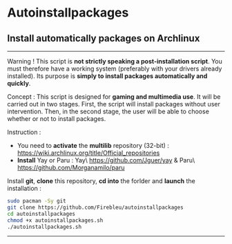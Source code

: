# Autoinstallpackages
Install automatically packages on Archlinux
-------------------------------------------------------------------------------------------------------------------------------------------------------------------------------------------------------------------------------------------------------------------------------------------------------------------------------------------------
-------------------------------------------------------------------------------------------------------------------------------------------------------------------------------------------------------------------------------------------------------------------------------------------------------------------------------------------------
Warning !
  This script is **not strictly speaking a post-installation script**. You must therefore have a working system (preferably with your drivers already installed).
  Its purpose is **simply to install packages automatically and quickly**.

Concept : 
  This script is designed for **gaming and multimedia use**.
  It will be carried out in two stages. First, the script will install packages without user intervention. Then, in the second stage, the user will be able to choose whether or not to install packages.

Instruction :
  - You need to **activate** the **multilib** repository (32-bit) : https://wiki.archlinux.org/title/Official_repositories
  - **Install** Yay or Paru : Yay\ https://github.com/Jguer/yay & Paru\ https://github.com/Morganamilo/paru

  Install **git**, **clone** this repository, **cd into** the forlder and **launch** the installation :
```sh
sudo pacman -Sy git
git clone https://github.com/Firebleu/autoinstallpackages
cd autoinstallpackages
chmod +x autoinstallpackages.sh
./autoinstallpackages.sh
```
-------------------------------------------------------------------------------------------------------------------------------------------------------------------------------------------------------------------------------------------------------------------------------------------------------------------------------------------------


